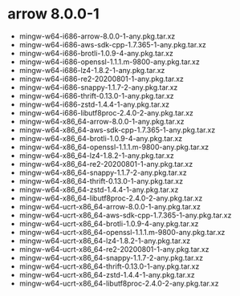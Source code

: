 # arrow 8.0.0-1

 - mingw-w64-i686-arrow-8.0.0-1-any.pkg.tar.xz
 - mingw-w64-i686-aws-sdk-cpp-1.7.365-1-any.pkg.tar.xz
 - mingw-w64-i686-brotli-1.0.9-4-any.pkg.tar.xz
 - mingw-w64-i686-openssl-1.1.1.m-9800-any.pkg.tar.xz
 - mingw-w64-i686-lz4-1.8.2-1-any.pkg.tar.xz
 - mingw-w64-i686-re2-20200801-1-any.pkg.tar.xz
 - mingw-w64-i686-snappy-1.1.7-2-any.pkg.tar.xz
 - mingw-w64-i686-thrift-0.13.0-1-any.pkg.tar.xz
 - mingw-w64-i686-zstd-1.4.4-1-any.pkg.tar.xz
 - mingw-w64-i686-libutf8proc-2.4.0-2-any.pkg.tar.xz
 - mingw-w64-x86_64-arrow-8.0.0-1-any.pkg.tar.xz
 - mingw-w64-x86_64-aws-sdk-cpp-1.7.365-1-any.pkg.tar.xz
 - mingw-w64-x86_64-brotli-1.0.9-4-any.pkg.tar.xz
 - mingw-w64-x86_64-openssl-1.1.1.m-9800-any.pkg.tar.xz
 - mingw-w64-x86_64-lz4-1.8.2-1-any.pkg.tar.xz
 - mingw-w64-x86_64-re2-20200801-1-any.pkg.tar.xz
 - mingw-w64-x86_64-snappy-1.1.7-2-any.pkg.tar.xz
 - mingw-w64-x86_64-thrift-0.13.0-1-any.pkg.tar.xz
 - mingw-w64-x86_64-zstd-1.4.4-1-any.pkg.tar.xz
 - mingw-w64-x86_64-libutf8proc-2.4.0-2-any.pkg.tar.xz
 - mingw-w64-ucrt-x86_64-arrow-8.0.0-1-any.pkg.tar.xz
 - mingw-w64-ucrt-x86_64-aws-sdk-cpp-1.7.365-1-any.pkg.tar.xz
 - mingw-w64-ucrt-x86_64-brotli-1.0.9-4-any.pkg.tar.xz
 - mingw-w64-ucrt-x86_64-openssl-1.1.1.m-9800-any.pkg.tar.xz
 - mingw-w64-ucrt-x86_64-lz4-1.8.2-1-any.pkg.tar.xz
 - mingw-w64-ucrt-x86_64-re2-20200801-1-any.pkg.tar.xz
 - mingw-w64-ucrt-x86_64-snappy-1.1.7-2-any.pkg.tar.xz
 - mingw-w64-ucrt-x86_64-thrift-0.13.0-1-any.pkg.tar.xz
 - mingw-w64-ucrt-x86_64-zstd-1.4.4-1-any.pkg.tar.xz
 - mingw-w64-ucrt-x86_64-libutf8proc-2.4.0-2-any.pkg.tar.xz
